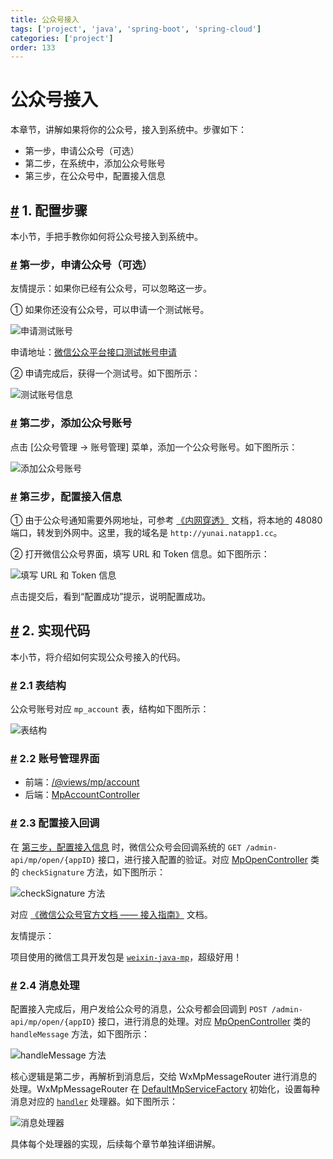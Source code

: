 ```yaml
---
title: 公众号接入
tags: ['project', 'java', 'spring-boot', 'spring-cloud']
categories: ['project']
order: 133
---
```

# 公众号接入

本章节，讲解如果将你的公众号，接入到系统中。步骤如下：

 * 第一步，申请公众号（可选）
* 第二步，在系统中，添加公众号账号
* 第三步，在公众号中，配置接入信息

 ## [#](#_1-配置步骤) 1. 配置步骤

 本小节，手把手教你如何将公众号接入到系统中。

 ### [#](#第一步-申请公众号-可选) 第一步，申请公众号（可选）

 友情提示：如果你已经有公众号，可以忽略这一步。

 ① 如果你还没有公众号，可以申请一个测试帐号。

 ![申请测试账号](https://cloud.iocoder.cn/img/%E5%85%AC%E4%BC%97%E5%8F%B7%E6%89%8B%E5%86%8C/%E5%85%AC%E4%BC%97%E5%8F%B7%E6%8E%A5%E5%85%A5/%E7%AC%AC%E4%B8%80%E6%AD%A5-%E7%94%B3%E8%AF%B7%E6%B5%8B%E8%AF%95%E5%B8%90%E5%8F%B7.png)

 申请地址：[微信公众平台接口测试帐号申请](https://mp.weixin.qq.com/debug/cgi-bin/sandbox?t=sandbox/login)

 ② 申请完成后，获得一个测试号。如下图所示：

 ![测试账号信息](https://cloud.iocoder.cn/img/%E5%85%AC%E4%BC%97%E5%8F%B7%E6%89%8B%E5%86%8C/%E5%85%AC%E4%BC%97%E5%8F%B7%E6%8E%A5%E5%85%A5/%E7%AC%AC%E4%B8%80%E6%AD%A5-%E6%B5%8B%E8%AF%95%E8%B4%A6%E5%8F%B7%E4%BF%A1%E6%81%AF.png)

 ### [#](#第二步-添加公众号账号) 第二步，添加公众号账号

 点击 [公众号管理 -> 账号管理] 菜单，添加一个公众号账号。如下图所示：

 ![添加公众号账号](https://cloud.iocoder.cn/img/%E5%85%AC%E4%BC%97%E5%8F%B7%E6%89%8B%E5%86%8C/%E5%85%AC%E4%BC%97%E5%8F%B7%E6%8E%A5%E5%85%A5/%E7%AC%AC%E4%BA%8C%E6%AD%A5-%E6%B7%BB%E5%8A%A0%E5%85%AC%E4%BC%97%E5%8F%B7%E8%B4%A6%E5%8F%B7.png)

 ### [#](#第三步-配置接入信息) 第三步，配置接入信息

 ① 由于公众号通知需要外网地址，可参考 [《内网穿透》](/natapp/) 文档，将本地的 48080 端口，转发到外网中。这里，我的域名是 `http://yunai.natapp1.cc`。

 ② 打开微信公众号界面，填写 URL 和 Token 信息。如下图所示：

 ![填写 URL 和 Token 信息](https://cloud.iocoder.cn/img/%E5%85%AC%E4%BC%97%E5%8F%B7%E6%89%8B%E5%86%8C/%E5%85%AC%E4%BC%97%E5%8F%B7%E6%8E%A5%E5%85%A5/%E7%AC%AC%E4%B8%89%E6%AD%A5-%E5%A1%AB%E5%86%99URL%E5%92%8CToken.png)

 点击提交后，看到“配置成功”提示，说明配置成功。

 ## [#](#_2-实现代码) 2. 实现代码

 本小节，将介绍如何实现公众号接入的代码。

 ### [#](#_2-1-表结构) 2.1 表结构

 公众号账号对应 `mp_account` 表，结构如下图所示：

 ![表结构](https://cloud.iocoder.cn/img/%E5%85%AC%E4%BC%97%E5%8F%B7%E6%89%8B%E5%86%8C/%E5%85%AC%E4%BC%97%E5%8F%B7%E6%8E%A5%E5%85%A5/%E8%A1%A8%E7%BB%93%E6%9E%84.png)

 ### [#](#_2-2-账号管理界面) 2.2 账号管理界面

 * 前端：[/@views/mp/account](https://github.com/yudaocode/yudao-ui-admin-vue2/blob/master/src/views/mp/account/index.vue)
* 后端：[MpAccountController](https://github.com/YunaiV/yudao-cloud/blob/master/yudao-module-mp/yudao-module-mp-biz/src/main/java/cn/iocoder/yudao/module/mp/controller/admin/account/MpAccountController.java)

 ### [#](#_2-3-配置接入回调) 2.3 配置接入回调

 在 [第三步，配置接入信息](#%E7%AC%AC%E4%B8%89%E6%AD%A5-%E9%85%8D%E7%BD%AE%E6%8E%A5%E5%85%A5%E4%BF%A1%E6%81%AF) 时，微信公众号会回调系统的 `GET /admin-api/mp/open/{appID}` 接口，进行接入配置的验证。对应 [MpOpenController](https://github.com/YunaiV/yudao-cloud/blob/master/yudao-module-mp/yudao-module-mp-biz/src/main/java/cn/iocoder/yudao/module/mp/controller/admin/open/MpOpenController.java#L39-L57) 类的 `checkSignature` 方法，如下图所示：

 ![checkSignature 方法](https://cloud.iocoder.cn/img/%E5%85%AC%E4%BC%97%E5%8F%B7%E6%89%8B%E5%86%8C/%E5%85%AC%E4%BC%97%E5%8F%B7%E6%8E%A5%E5%85%A5/%E9%85%8D%E7%BD%AE%E6%8E%A5%E5%85%A5%E5%9B%9E%E8%B0%83.png)

 对应 [《微信公众号官方文档 —— 接入指南》](https://developers.weixin.qq.com/doc/offiaccount/Basic_Information/Access_Overview.html#%E7%AC%AC%E4%BA%8C%E6%AD%A5%EF%BC%9A%E9%AA%8C%E8%AF%81%E6%B6%88%E6%81%AF%E7%9A%84%E7%A1%AE%E6%9D%A5%E8%87%AA%E5%BE%AE%E4%BF%A1%E6%9C%8D%E5%8A%A1%E5%99%A8) 文档。

 友情提示：

 项目使用的微信工具开发包是 [`weixin-java-mp`](https://github.com/Wechat-Group/WxJava/tree/develop/weixin-java-mp)，超级好用！

 ### [#](#_2-4-消息处理) 2.4 消息处理

 配置接入完成后，用户发给公众号的消息，公众号都会回调到 `POST /admin-api/mp/open/{appID}` 接口，进行消息的处理。对应 [MpOpenController](https://github.com/YunaiV/yudao-cloud/blob/master/yudao-module-mp/yudao-module-mp-biz/src/main/java/cn/iocoder/yudao/module/mp/controller/admin/open/MpOpenController.java#L59-L114) 类的 `handleMessage` 方法，如下图所示：

 ![handleMessage 方法](https://cloud.iocoder.cn/img/%E5%85%AC%E4%BC%97%E5%8F%B7%E6%89%8B%E5%86%8C/%E5%85%AC%E4%BC%97%E5%8F%B7%E6%8E%A5%E5%85%A5/%E6%B6%88%E6%81%AF%E5%A4%84%E7%90%86.png)

 核心逻辑是第二步，再解析到消息后，交给 WxMpMessageRouter 进行消息的处理。WxMpMessageRouter 在 [DefaultMpServiceFactory](https://github.com/YunaiV/yudao-cloud/blob/master/yudao-module-mp/yudao-module-mp-biz/src/main/java/cn/iocoder/yudao/module/mp/controller/admin/open/MpOpenController.java#L59-L114) 初始化，设置每种消息对应的 [`handler`](https://github.com/YunaiV/yudao-cloud/blob/master/yudao-module-mp/yudao-module-mp-biz/src/main/java/cn/iocoder/yudao/module/mp/service/handler/) 处理器。如下图所示：

 ![消息处理器](https://cloud.iocoder.cn/img/%E5%85%AC%E4%BC%97%E5%8F%B7%E6%89%8B%E5%86%8C/%E5%85%AC%E4%BC%97%E5%8F%B7%E6%8E%A5%E5%85%A5/%E6%B6%88%E6%81%AF%E5%A4%84%E7%90%86%E5%99%A8.png)

 具体每个处理器的实现，后续每个章节单独详细讲解。
